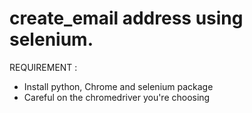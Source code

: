 # create_email address using selenium.

REQUIREMENT :
- Install python, Chrome and selenium package
- Careful on the chromedriver you're choosing 
